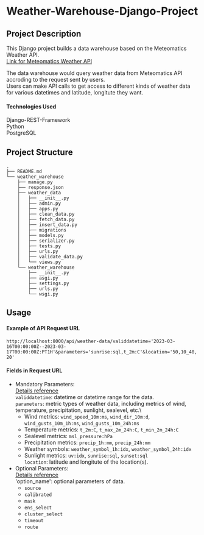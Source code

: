 # Weather-Warehouse-Django-Project
 
## Project Description
This Django project builds a data warehouse based on the Meteomatics Weather API.\
[Link for Meteomatics Weather API](https://www.meteomatics.com/en/api/getting-started/)

The data warehouse would query weather data from Meteomatics API accroding to the request sent by users. \
Users can make API calls to get access to different kinds of weather data for various datetimes and latitude, longitute they want. 

#### Technologies Used
Django-REST-Framework\
Python\
PostgreSQL

## Project Structure
```
.
├── README.md
└── weather_warehouse
    ├── manage.py
    ├── response.json
    ├── weather_data
    │   ├── __init__.py
    │   ├── admin.py
    │   ├── apps.py
    │   ├── clean_data.py
    │   ├── fetch_data.py
    │   ├── insert_data.py
    │   ├── migrations
    │   ├── models.py
    │   ├── serializer.py
    │   ├── tests.py
    │   ├── urls.py
    │   ├── validate_data.py
    │   └── views.py
    └── weather_warehouse
        ├── __init__.py
        ├── asgi.py
        ├── settings.py
        ├── urls.py
        └── wsgi.py
```


## Usage

#### Example of API Request URL
`http://localhost:8000/api/weather-data/validdatetime='2023-03-16T00:00:00Z--2023-03-17T00:00:00Z:PT1H'&parameters='sunrise:sql,t_2m:C'&location='50,10_40,20'`

#### Fields in Request URL
- Mandatory Parameters:\
[Details reference](https://www.meteomatics.com/en/api/available-parameters/)\
`validdatetime`: datetime or datetime range for the data.\
`parameters`: metric types of weather data, including metrics of wind, temperature, precipitation, sunlight, sealevel, etc.\
  - Wind metrics: `wind_speed_10m:ms`, `wind_dir_10m:d`, `wind_gusts_10m_1h:ms`, `wind_gusts_10m_24h:ms`
  - Temperature metrics: `t_2m:C`, `t_max_2m_24h:C`, `t_min_2m_24h:C`
  - Sealevel metrics: `msl_pressure:hPa`
  - Precipitation metrics: `precip_1h:mm`, `precip_24h:mm`
  - Weather symbols: `weather_symbol_1h:idx`, `weather_symbol_24h:idx`
  - Sunlight metrics: `uv:idx`, `sunrise:sql`, `sunset:sql`\
`location`: latitude and longitute of the location(s).
- Optional Parameters:\
[Details reference](https://www.meteomatics.com/en/api/request/optional-parameters/)\
'option_name': optional parameters of data. 
  - `source`
  - `calibrated`
  - `mask`
  - `ens_select`
  - `cluster_select`
  - `timeout`
  - `route`
  
